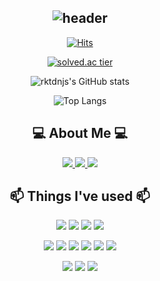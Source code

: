 <div align="center">
  
![header](https://capsule-render.vercel.app/api?type=waving&color=timeGradient&height=300&section=header&text=Hello%20Everyone&fontColor=ffffff&desc=rktdnjs'%20GitHub%20Profile&fontSize=90&descAlignY=38&descAlign=75)
---

[![Hits](https://hits.seeyoufarm.com/api/count/incr/badge.svg?url=https%3A%2F%2Fgithub.com%2Frktdnjs&count_bg=%235DEBFF&title_bg=%23555555&icon=github.svg&icon_color=%23E7E7E7&title=Visit&edge_flat=false)](https://hits.seeyoufarm.com)

[![solved.ac tier](http://mazassumnida.wtf/api/v2/generate_badge?boj=rktdnjs)](https://solved.ac/rktdnjs)

![rktdnjs's GitHub stats](https://github-readme-stats.vercel.app/api?username=rktdnjs&show_icons=true&theme=tokyonight)

![Top Langs](https://github-readme-stats.vercel.app/api/top-langs/?username=rktdnjs&layout=compact&theme=tokyonight&langs_count=5)

 ## 💻 About Me 💻
 <a href="https://bronzed-amount-986.notion.site/53462ca81b5f439fa9066841477c2b4c">
    <img src="https://img.shields.io/badge/Notion-000000?style=for-the-badge&logo=Notion&logoColor=white"> 
 </a>
 <a href="https://blog.naver.com/rktdnjs">
    <img src="https://img.shields.io/badge/velog-03C75A?style=for-the-badge&logo=Naver&logoColor=white"> 
 </a>
 <a href="https://velog.io/@rktdnjs/about">
    <img src="https://img.shields.io/badge/velog-20C997?style=for-the-badge&logo=velog&logoColor=white"> 
 </a>
  
 ## 📫 Things I've used 📫
 <p>
     <img src="https://img.shields.io/badge/Python-3776AB?style=flat&logo=python&logoColor=white"> 
     <img src="https://img.shields.io/badge/C++-00599C?style=flat&logo=cplusplus&logoColor=white"> 
     <img src="https://img.shields.io/badge/C-A8B9CC?style=flat&logo=c&logoColor=white">
     <img src="https://img.shields.io/badge/Linux-FCC624?style=flat&logo=linux&logoColor=white">
 </p>
 <p>
     <img src="https://img.shields.io/badge/html5-E34F26?style=flat&logo=html5&logoColor=white"> 
     <img src="https://img.shields.io/badge/css3-1572B6?style=flat&logo=css3&logoColor=white"> 
     <img src="https://img.shields.io/badge/Javascript-F7DF1E?style=flat&logo=javascript&logoColor=white"> 
     <img src="https://img.shields.io/badge/React-61DAFB?style=flat&logo=react&logoColor=white"> 
     <img src="https://img.shields.io/badge/ReactNative-0000FF?style=flat&logo=react&logoColor=white">
     <img src="https://img.shields.io/badge/Cloudflare Pages-F38020?style=flat&logo=cloudflarepages&logoColor=white"> 
 </p>
<!--  <p>
     <img src="https://img.shields.io/badge/MySQL-4479A1?style=flat&logo=mysql&logoColor=black"> 
 </p> -->
 <p>
     <img src="https://img.shields.io/badge/Notion-ffffff?style=flat&logo=Notion&logoColor=black"> 
     <img src="https://img.shields.io/badge/git-F05032?style=flat&logo=git&logoColor=white">
     <img src="https://img.shields.io/badge/github-181717?style=flat&logo=github&logoColor=white"> 
 </p>
</div>
 
 
<!--
**rktdnjs/rktdnjs** is a ✨ _special_ ✨ repository because its `README.md` (this file) appears on your GitHub profile.

Here are some ideas to get you started:

- 🔭 I’m currently working on ...
- 🌱 I’m currently learning ...
- 👯 I’m looking to collaborate on ...
- 🤔 I’m looking for help with ...
- 💬 Ask me about ...
- 📫 How to reach me: ...
- 😄 Pronouns: ...
- ⚡ Fun fact: ...
-->
